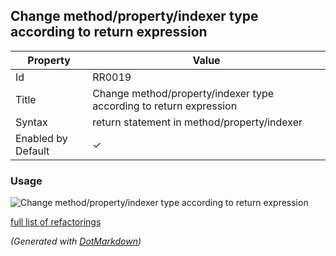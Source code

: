## Change method/property/indexer type according to return expression

| Property           | Value                                                              |
| ------------------ | ------------------------------------------------------------------ |
| Id                 | RR0019                                                             |
| Title              | Change method/property/indexer type according to return expression |
| Syntax             | return statement in method/property/indexer                        |
| Enabled by Default | &#x2713;                                                           |

### Usage

![Change method/property/indexer type according to return expression](../../images/refactorings/ChangeMemberTypeAccordingToReturnExpression.png)

[full list of refactorings](Refactorings.md)

*\(Generated with [DotMarkdown](http://github.com/JosefPihrt/DotMarkdown)\)*